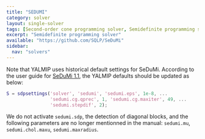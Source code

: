 ```yaml
---
title: "SEDUMI"
category: solver
layout: single-solver
tags: [Second-order cone programming solver, Semidefinite programming solver]
excerpt: "Semidefinite programming solver"
available: "https://github.com/SQLP/SeDuMi"
sidebar:
  nav: "solvers"
---
```


Note that YALMIP uses historical default settings for SeDuMi.
According to the user guide for [SeDuMi 1.1](http://sedumi.ie.lehigh.edu/sedumi/files/sedumi-downloads/SeDuMi_Guide_11.pdf), the YALMIP defaults should be updated as below:

````matlab
S = sdpsettings('solver', 'sedumi', 'sedumi.eps', 1e-8, ...
                'sedumi.cg.qprec', 1, 'sedumi.cg.maxiter', 49, ...
                'sedumi.stepdif', 2);
````

We do not activate `sedumi.sdp`, the detection of diagonal blocks, and the following parameters are no longer mentionned in the manual: `sedumi.mu`, `sedumi.chol.maxu`, `sedumi.maxradius`.
